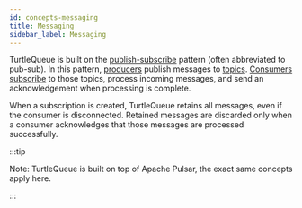```yaml
---
id: concepts-messaging
title: Messaging
sidebar_label: Messaging
---
```



TurtleQueue is built on the [publish-subscribe](https://en.wikipedia.org/wiki/Publish%E2%80%93subscribe_pattern) pattern (often abbreviated to pub-sub). In this pattern, [producers](#producers) publish messages to [topics](#topics). [Consumers](#consumers) [subscribe](#subscription-modes) to those topics, process incoming messages, and send an acknowledgement when processing is complete.

When a subscription is created, TurtleQueue retains all messages, even if the consumer is disconnected. Retained messages are discarded only when a consumer acknowledges that those messages are processed successfully.

:::tip

Note: TurtleQueue is built on top of Apache Pulsar, the exact same concepts apply here.

:::
